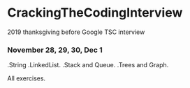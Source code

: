 # CrackingTheCodingInterview
2019 thanksgiving before Google TSC interview

### November 28, 29, 30, Dec 1 
.String
.LinkedList.
.Stack and Queue.
.Trees and Graph.


All exercises. 
